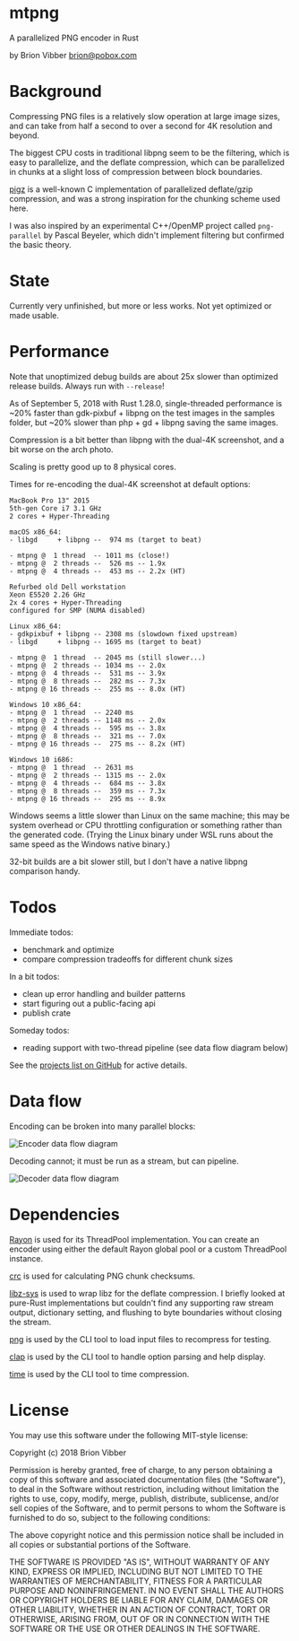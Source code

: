 # mtpng

A parallelized PNG encoder in Rust

by Brion Vibber <brion@pobox.com>

# Background

Compressing PNG files is a relatively slow operation at large image sizes, and can take from half a second to over a second for 4K resolution and beyond.

The biggest CPU costs in traditional libpng seem to be the filtering, which is easy to parallelize, and the deflate compression, which can be parallelized in chunks at a slight loss of compression between block boundaries.

[pigz](https://zlib.net/pigz/) is a well-known C implementation of parallelized deflate/gzip compression, and was a strong inspiration for the chunking scheme used here.

I was also inspired by an experimental C++/OpenMP project called `png-parallel` by Pascal Beyeler, which didn't implement filtering but confirmed the basic theory.

# State

Currently very unfinished, but more or less works. Not yet optimized or made usable.

# Performance

Note that unoptimized debug builds are about 25x slower than optimized release builds. Always run with `--release`!

As of September 5, 2018 with Rust 1.28.0, single-threaded performance is ~20% faster than gdk-pixbuf + libpng on the test images in the samples folder, but ~20% slower than php + gd + libpng saving the same images.

Compression is a bit better than libpng with the dual-4K screenshot, and a bit worse on the arch photo.

Scaling is pretty good up to 8 physical cores.

Times for re-encoding the dual-4K screenshot at default options:

```
MacBook Pro 13" 2015
5th-gen Core i7 3.1 GHz
2 cores + Hyper-Threading

macOS x86_64:
- libgd     + libpng --  974 ms (target to beat)

- mtpng @  1 thread  -- 1011 ms (close!)
- mtpng @  2 threads --  526 ms -- 1.9x
- mtpng @  4 threads --  453 ms -- 2.2x (HT)
```

```
Refurbed old Dell workstation
Xeon E5520 2.26 GHz
2x 4 cores + Hyper-Threading
configured for SMP (NUMA disabled)

Linux x86_64:
- gdkpixbuf + libpng -- 2308 ms (slowdown fixed upstream)
- libgd     + libpng -- 1695 ms (target to beat)

- mtpng @  1 thread  -- 2045 ms (still slower...)
- mtpng @  2 threads -- 1034 ms -- 2.0x
- mtpng @  4 threads --  531 ms -- 3.9x
- mtpng @  8 threads --  282 ms -- 7.3x
- mtpng @ 16 threads --  255 ms -- 8.0x (HT)

Windows 10 x86_64:
- mtpng @  1 thread  -- 2240 ms
- mtpng @  2 threads -- 1148 ms -- 2.0x
- mtpng @  4 threads --  595 ms -- 3.8x
- mtpng @  8 threads --  321 ms -- 7.0x
- mtpng @ 16 threads --  275 ms -- 8.2x (HT)

Windows 10 i686:
- mtpng @  1 thread  -- 2631 ms
- mtpng @  2 threads -- 1315 ms -- 2.0x
- mtpng @  4 threads --  684 ms -- 3.8x
- mtpng @  8 threads --  359 ms -- 7.3x
- mtpng @ 16 threads --  295 ms -- 8.9x
```

Windows seems a little slower than Linux on the same machine; this may be system overhead or CPU throttling configuration or something rather than the generated code. (Trying the Linux binary under WSL runs about the same speed as the Windows native binary.)

32-bit builds are a bit slower still, but I don't have a native libpng comparison handy.

# Todos

Immediate todos:
* benchmark and optimize
* compare compression tradeoffs for different chunk sizes

In a bit todos:
* clean up error handling and builder patterns
* start figuring out a public-facing api
* publish crate

Someday todos:
* reading support with two-thread pipeline (see data flow diagram below)

See the [projects list on GitHub](https://github.com/brion/mtpng/projects) for active details.


# Data flow

Encoding can be broken into many parallel blocks:

![Encoder data flow diagram](https://raw.githubusercontent.com/brion/mtpng/master/docs/data-flow-write.png)

Decoding cannot; it must be run as a stream, but can pipeline.

![Decoder data flow diagram](https://raw.githubusercontent.com/brion/mtpng/master/docs/data-flow-read.png)

# Dependencies

[Rayon](https://crates.io/crates/rayon) is used for its ThreadPool implementation. You can create an encoder using either the default Rayon global pool or a custom ThreadPool instance.

[crc](https://crates.io/crates/crc) is used for calculating PNG chunk checksums.

[libz-sys](https://crates.io/crates/libz-sys) is used to wrap libz for the deflate compression. I briefly looked at pure-Rust implementations but couldn't find any supporting raw stream output, dictionary setting, and flushing to byte boundaries without closing the stream.

[png](https://crates.io/crates/png) is used by the CLI tool to load input files to recompress for testing.

[clap](https://crates.io/crates/clap) is used by the CLI tool to handle option parsing and help display.

[time](https://crates.io/crates/time) is used by the CLI tool to time compression.

# License

You may use this software under the following MIT-style license:

Copyright (c) 2018 Brion Vibber

Permission is hereby granted, free of charge, to any person obtaining a copy
of this software and associated documentation files (the "Software"), to deal
in the Software without restriction, including without limitation the rights
to use, copy, modify, merge, publish, distribute, sublicense, and/or sell
copies of the Software, and to permit persons to whom the Software is
furnished to do so, subject to the following conditions:

The above copyright notice and this permission notice shall be included in
all copies or substantial portions of the Software.

THE SOFTWARE IS PROVIDED "AS IS", WITHOUT WARRANTY OF ANY KIND, EXPRESS OR
IMPLIED, INCLUDING BUT NOT LIMITED TO THE WARRANTIES OF MERCHANTABILITY,
FITNESS FOR A PARTICULAR PURPOSE AND NONINFRINGEMENT. IN NO EVENT SHALL THE
AUTHORS OR COPYRIGHT HOLDERS BE LIABLE FOR ANY CLAIM, DAMAGES OR OTHER
LIABILITY, WHETHER IN AN ACTION OF CONTRACT, TORT OR OTHERWISE, ARISING FROM,
OUT OF OR IN CONNECTION WITH THE SOFTWARE OR THE USE OR OTHER DEALINGS IN
THE SOFTWARE.
